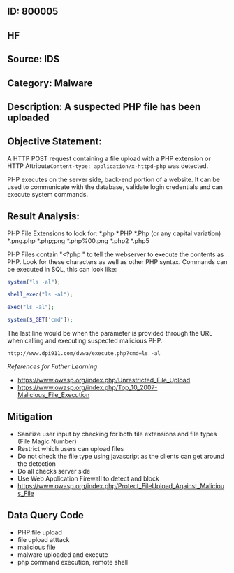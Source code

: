## ID: 800005

## HF

## Source: IDS

## Category: Malware

## Description: A suspected PHP file has been uploaded

## Objective Statement:
A HTTP POST request containing a file upload with a PHP extension or HTTP Attribute`Content-type: application/x-httpd-php` was detected.


PHP executes on the server side, back-end portion of a website.  It can be used to communicate with the database, validate login credentials and can execute system commands.


## Result Analysis:


PHP File Extensions to look for:
*.php 
*.PHP
*.Php (or any capital variation)
*.png.php
*.php;png
*.php%00.png
*.php2
*.php5

PHP Files contain "<?php " to tell the webserver to execute the contents as PHP.  Look for these characters as well as other PHP syntax.  Commands can be executed in SQL, this can look like:

```php
system("ls -al");

shell_exec("ls -al");

exec("ls -al");

system($_GET['cmd']);
```
The last line would be when the parameter is provided through the URL when calling and executing suspected malicious PHP.

```
http://www.dpi911.com/dvwa/execute.php?cmd=ls -al
```

*References for Futher Learning*
- https://www.owasp.org/index.php/Unrestricted_File_Upload
- https://www.owasp.org/index.php/Top_10_2007-Malicious_File_Execution


## Mitigation
- Sanitize user input by checking for both file extensions and file types (File Magic Number) 
- Restrict which users can upload files
- Do not check the file type using javascript as the clients can get around the detection
- Do all checks server side
- Use Web Application Firewall to detect and block
- https://www.owasp.org/index.php/Protect_FileUpload_Against_Malicious_File

## Data Query Code
- PHP file upload
- file upload atttack
- malicious file
- malware uploaded and execute
- php command execution, remote shell